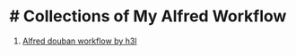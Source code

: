 # # Collections of My Alfred Workflow

1. [Alfred douban workflow by h3l](https://github.com/h3l/douban-workflow)
